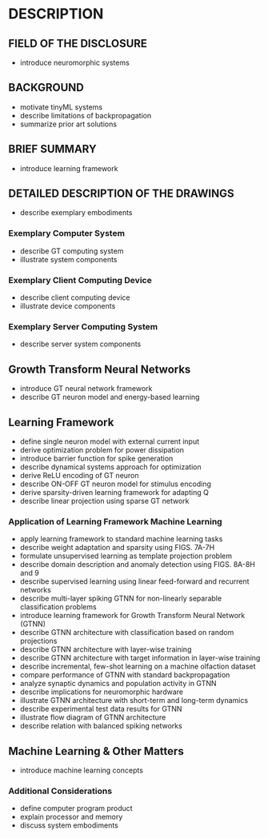 # DESCRIPTION

## FIELD OF THE DISCLOSURE

- introduce neuromorphic systems

## BACKGROUND

- motivate tinyML systems
- describe limitations of backpropagation
- summarize prior art solutions

## BRIEF SUMMARY

- introduce learning framework

## DETAILED DESCRIPTION OF THE DRAWINGS

- describe exemplary embodiments

### Exemplary Computer System

- describe GT computing system
- illustrate system components

### Exemplary Client Computing Device

- describe client computing device
- illustrate device components

### Exemplary Server Computing System

- describe server system components

## Growth Transform Neural Networks

- introduce GT neural network framework
- describe GT neuron model and energy-based learning

## Learning Framework

- define single neuron model with external current input
- derive optimization problem for power dissipation
- introduce barrier function for spike generation
- describe dynamical systems approach for optimization
- derive ReLU encoding of GT neuron
- describe ON-OFF GT neuron model for stimulus encoding
- derive sparsity-driven learning framework for adapting Q
- describe linear projection using sparse GT network

### Application of Learning Framework Machine Learning

- apply learning framework to standard machine learning tasks
- describe weight adaptation and sparsity using FIGS. 7A-7H
- formulate unsupervised learning as template projection problem
- describe domain description and anomaly detection using FIGS. 8A-8H and 9
- describe supervised learning using linear feed-forward and recurrent networks
- describe multi-layer spiking GTNN for non-linearly separable classification problems
- introduce learning framework for Growth Transform Neural Network (GTNN)
- describe GTNN architecture with classification based on random projections
- describe GTNN architecture with layer-wise training
- describe GTNN architecture with target information in layer-wise training
- describe incremental, few-shot learning on a machine olfaction dataset
- compare performance of GTNN with standard backpropagation
- analyze synaptic dynamics and population activity in GTNN
- describe implications for neuromorphic hardware
- illustrate GTNN architecture with short-term and long-term dynamics
- describe experimental test data results for GTNN
- illustrate flow diagram of GTNN architecture
- describe relation with balanced spiking networks

## Machine Learning & Other Matters

- introduce machine learning concepts

### Additional Considerations

- define computer program product
- explain processor and memory
- discuss system embodiments


